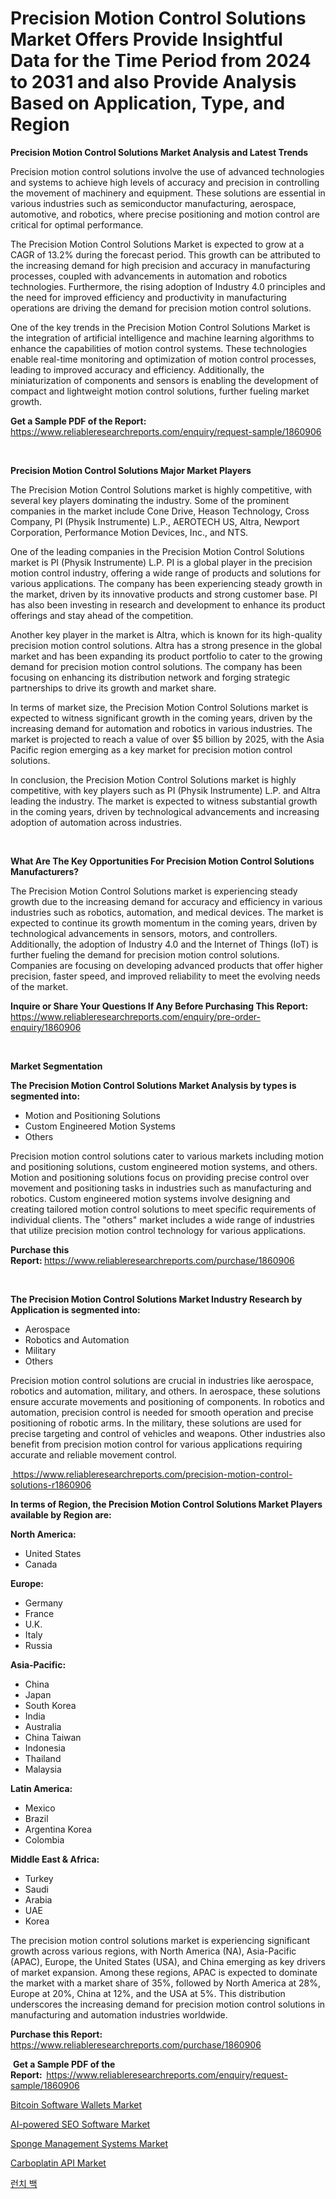 <p><h1>Precision Motion Control Solutions Market Offers Provide Insightful Data for the Time Period from 2024 to 2031 and also Provide Analysis Based on Application, Type, and Region</h1></p><p><strong>Precision Motion Control Solutions Market Analysis and Latest Trends</strong></p>
<p><p>Precision motion control solutions involve the use of advanced technologies and systems to achieve high levels of accuracy and precision in controlling the movement of machinery and equipment. These solutions are essential in various industries such as semiconductor manufacturing, aerospace, automotive, and robotics, where precise positioning and motion control are critical for optimal performance.</p><p>The Precision Motion Control Solutions Market is expected to grow at a CAGR of 13.2% during the forecast period. This growth can be attributed to the increasing demand for high precision and accuracy in manufacturing processes, coupled with advancements in automation and robotics technologies. Furthermore, the rising adoption of Industry 4.0 principles and the need for improved efficiency and productivity in manufacturing operations are driving the demand for precision motion control solutions.</p><p>One of the key trends in the Precision Motion Control Solutions Market is the integration of artificial intelligence and machine learning algorithms to enhance the capabilities of motion control systems. These technologies enable real-time monitoring and optimization of motion control processes, leading to improved accuracy and efficiency. Additionally, the miniaturization of components and sensors is enabling the development of compact and lightweight motion control solutions, further fueling market growth.</p></p>
<p><strong>Get a Sample PDF of the Report:&nbsp;</strong> <a href="https://www.reliableresearchreports.com/enquiry/request-sample/1860906">https://www.reliableresearchreports.com/enquiry/request-sample/1860906</a></p>
<p>&nbsp;</p>
<p><strong>Precision Motion Control Solutions Major Market Players</strong></p>
<p><p>The Precision Motion Control Solutions market is highly competitive, with several key players dominating the industry. Some of the prominent companies in the market include Cone Drive, Heason Technology, Cross Company, PI (Physik Instrumente) L.P., AEROTECH US, Altra, Newport Corporation, Performance Motion Devices, Inc., and NTS.</p><p>One of the leading companies in the Precision Motion Control Solutions market is PI (Physik Instrumente) L.P. PI is a global player in the precision motion control industry, offering a wide range of products and solutions for various applications. The company has been experiencing steady growth in the market, driven by its innovative products and strong customer base. PI has also been investing in research and development to enhance its product offerings and stay ahead of the competition.</p><p>Another key player in the market is Altra, which is known for its high-quality precision motion control solutions. Altra has a strong presence in the global market and has been expanding its product portfolio to cater to the growing demand for precision motion control solutions. The company has been focusing on enhancing its distribution network and forging strategic partnerships to drive its growth and market share.</p><p>In terms of market size, the Precision Motion Control Solutions market is expected to witness significant growth in the coming years, driven by the increasing demand for automation and robotics in various industries. The market is projected to reach a value of over $5 billion by 2025, with the Asia Pacific region emerging as a key market for precision motion control solutions.</p><p>In conclusion, the Precision Motion Control Solutions market is highly competitive, with key players such as PI (Physik Instrumente) L.P. and Altra leading the industry. The market is expected to witness substantial growth in the coming years, driven by technological advancements and increasing adoption of automation across industries.</p></p>
<p>&nbsp;</p>
<p><strong>What Are The Key Opportunities For Precision Motion Control Solutions Manufacturers?</strong></p>
<p><p>The Precision Motion Control Solutions market is experiencing steady growth due to the increasing demand for accuracy and efficiency in various industries such as robotics, automation, and medical devices. The market is expected to continue its growth momentum in the coming years, driven by technological advancements in sensors, motors, and controllers. Additionally, the adoption of Industry 4.0 and the Internet of Things (IoT) is further fueling the demand for precision motion control solutions. Companies are focusing on developing advanced products that offer higher precision, faster speed, and improved reliability to meet the evolving needs of the market.</p></p>
<p><strong>Inquire or Share Your Questions If Any Before Purchasing This Report:</strong> <a href="https://www.reliableresearchreports.com/enquiry/pre-order-enquiry/1860906">https://www.reliableresearchreports.com/enquiry/pre-order-enquiry/1860906</a></p>
<p>&nbsp;</p>
<p><strong>Market Segmentation</strong></p>
<p><strong>The Precision Motion Control Solutions Market Analysis by types is segmented into:</strong></p>
<p><ul><li>Motion and Positioning Solutions</li><li>Custom Engineered Motion Systems</li><li>Others</li></ul></p>
<p><p>Precision motion control solutions cater to various markets including motion and positioning solutions, custom engineered motion systems, and others. Motion and positioning solutions focus on providing precise control over movement and positioning tasks in industries such as manufacturing and robotics. Custom engineered motion systems involve designing and creating tailored motion control solutions to meet specific requirements of individual clients. The "others" market includes a wide range of industries that utilize precision motion control technology for various applications.</p></p>
<p><strong>Purchase this Report:&nbsp;</strong><a href="https://www.reliableresearchreports.com/purchase/1860906">https://www.reliableresearchreports.com/purchase/1860906</a></p>
<p>&nbsp;</p>
<p><strong>The Precision Motion Control Solutions Market Industry Research by Application is segmented into:</strong></p>
<p><ul><li>Aerospace</li><li>Robotics and Automation</li><li>Military</li><li>Others</li></ul></p>
<p><p>Precision motion control solutions are crucial in industries like aerospace, robotics and automation, military, and others. In aerospace, these solutions ensure accurate movements and positioning of components. In robotics and automation, precision control is needed for smooth operation and precise positioning of robotic arms. In the military, these solutions are used for precise targeting and control of vehicles and weapons. Other industries also benefit from precision motion control for various applications requiring accurate and reliable movement control.</p></p>
<p><a href="https://www.reliableresearchreports.com/precision-motion-control-solutions-r1860906">&nbsp;https://www.reliableresearchreports.com/precision-motion-control-solutions-r1860906</a></p>
<p><strong>In terms of Region, the Precision Motion Control Solutions Market Players available by Region are:</strong></p>
<p>
    <p> <strong> North America: </strong>
        <ul>
            <li>United States</li>
            <li>Canada</li>
        </ul>
        </p> 
    <p> <strong> Europe: </strong>
        <ul>
            <li>Germany</li>
            <li>France</li>
            <li>U.K.</li>
            <li>Italy</li>
            <li>Russia</li>
        </ul>
        </p> 
    <p> <strong> Asia-Pacific: </strong>
        <ul>
            <li>China</li>
            <li>Japan</li>
            <li>South Korea</li>
            <li>India</li>
            <li>Australia</li>
            <li>China Taiwan</li>
            <li>Indonesia</li>
            <li>Thailand</li>
            <li>Malaysia</li>
        </ul>
        </p> 
    <p> <strong> Latin America: </strong>
        <ul>
            <li>Mexico</li>
            <li>Brazil</li>
            <li>Argentina Korea</li>
            <li>Colombia</li>
        </ul>
        </p> 
    <p> <strong> Middle East & Africa: </strong>
        <ul>
            <li>Turkey</li>
            <li>Saudi</li>
            <li>Arabia</li>
            <li>UAE</li>
            <li>Korea</li>
        </ul>
    </p>
    </p>
<p><p>The precision motion control solutions market is experiencing significant growth across various regions, with North America (NA), Asia-Pacific (APAC), Europe, the United States (USA), and China emerging as key drivers of market expansion. Among these regions, APAC is expected to dominate the market with a market share of 35%, followed by North America at 28%, Europe at 20%, China at 12%, and the USA at 5%. This distribution underscores the increasing demand for precision motion control solutions in manufacturing and automation industries worldwide.</p></p>
<p><strong>Purchase this Report: </strong><a href="https://www.reliableresearchreports.com/purchase/1860906">https://www.reliableresearchreports.com/purchase/1860906</a></p>
<p>&nbsp;<strong>Get a Sample PDF of the Report:&nbsp;&nbsp;</strong><a href="https://www.reliableresearchreports.com/enquiry/request-sample/1860906">https://www.reliableresearchreports.com/enquiry/request-sample/1860906</a></p>
<p><strong></strong></p>
<p><p><a href="https://github.com/redneck06/Market-Research-Report-List-3/blob/main/bitcoin-software-wallets-market.md">Bitcoin Software Wallets Market</a></p><p><a href="https://github.com/peachesmcdowel1/Market-Research-Report-List-2/blob/main/ai-powered-seo-software-market.md">AI-powered SEO Software Market</a></p><p><a href="https://www.linkedin.com/pulse/sponge-management-systems-market-challenges-opportunities-2hpse?trackingId=J46QPiCnevvzQtEqC6TKdw%3D%3D">Sponge Management Systems Market</a></p><p><a href="https://www.linkedin.com/pulse/carboplatin-api-market-offers-provide-insightful-data-time-wzjlc">Carboplatin API Market</a></p><p><a href="https://github.com/garnett961902/Market-Research-Report-List-1/blob/main/256795461716.md">런치 백</a></p></p>